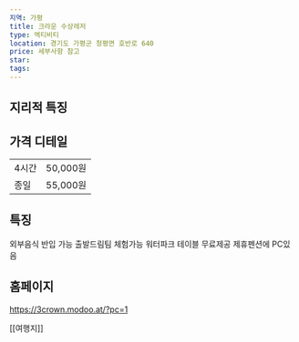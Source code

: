 ```yaml
---
지역: 가평
title: 크라운 수상레저
type: 엑티비티
location: 경기도 가평군 청평면 호반로 640
price: 세부사항 참고
star: 
tags:
---
```

## 지리적 특징


## 가격 디테일
|   |   |
|---|---|
|4시간|50,000원|
|종일|55,000원|

## 특징 
외부음식 반입 가능
출발드림팀 체험가능 워터파크
테이블 무료제공
제휴펜션에 PC있음

## 홈페이지
https://3crown.modoo.at/?pc=1

[[여행지]]